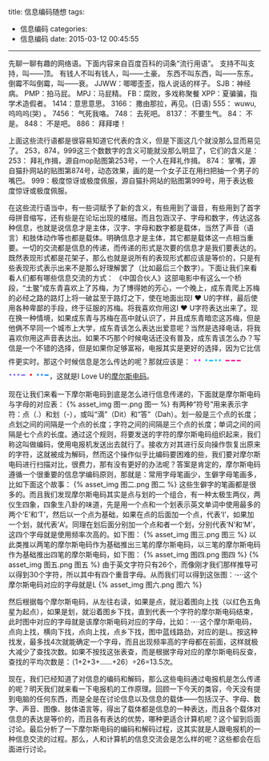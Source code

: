title: 信息编码随想
tags:
  - 信息编码
categories:
  - 信息编码
date: 2015-03-12 00:45:55
---


先聊一聊有趣的网络语。下面内容来自百度百科的词条“流行用语”。
支持不叫支持，叫——顶。
有钱人不叫有钱人，叫——土豪。
东西不叫东西，叫——东东。
倒霉不叫倒霉，叫——衰。
JJWW：唧唧歪歪，指人说话的样子。
SJB：神经病。
PMP：拍马屁。
MPJ：马屁精。
FB：腐败，多戏称聚餐
XPP：夏骗骗，指学术造假者。
1414：意思意思。
3166： 撒由那拉，再见。(日语)
555： wuwu,呜呜呜(哭) 。
7456： 气死我咯。
748： 去死吧。
8137： 不要生气。
84： 不是。
848： 不是吧。
886： 拜拜喽！
<!--more-->
上面这些流行语都是很容易知道它代表的含义，但是下面这几个就没那么显而易见了。
253，874，999这三个数数字的含义可能就没那么明显了，它们的含义是：
253： 拜礼作揖，源自mop贴图第253号，一个人在拜礼作揖。
874： 掌嘴，源自猫扑网站的贴图第874号，动态效果，画的是一个女子正在用扫把抽一个男子的嘴巴。
999：极度惊讶或极度佩服，源自猫扑网站的贴图第999号，用于表达极度惊讶或极度佩服。

在这些流行语当中，有一些词赋予了新的含义，有些用到了谐音，有些用到了首字母拼音缩写，还有些是在论坛出现的楼层。而且包涵汉子、字母和数字，传达这各种信息，也就是说信息才是主体，汉字、字母和数字都是载体，当然了声音（语言）和肢体动作等也都是载体。明确信息才是主体，其它都是载体这一点相当重要。一切的交流都是信息的传递，而传递的形式是次要的信息才是我们要表达的。既然表现形式都是花架子，那么也就是说所有的表现形式都应该是等价的，只是有些表现形式表示出来不是那么好理解罢了（比如最后三个数字）。下面让我们来看看人们都有哪些信息交流的方式：
《中国合伙人》这部电影中有这么一个桥段，“土鳖”成东青喜欢上了苏梅，为了博得她的芳心，一个晚上，成东青爬上苏梅的必经之路的路灯上将一破盆至于路灯之下，使在地面出现I ❤ U的字样，最后使用各种卑鄙的手段，终于征服的苏梅。将我喜欢你用这I ❤ U字符表达出来了。现在换一种情境，如果成东青与苏梅在高中就认识了，并且成东青暗恋这苏梅，但是他俩不早同一个城市上大学，成东青该怎么表达出爱意呢？当然是选择电话，将我喜欢你用这声音表达出。如果不巧那个时候电话还没有普及，成东青该怎么办？写信是一个不错的选择，但是如果你足够富裕，电报其实是更好的选择，因为它比信件更实时。那这个时候信息是怎么传达的呢？那就应该是：**<font color=#FF00FF size=5> ·· </font><font color=#00BFFF size=5> ·-··</font><font color=#FF1493 size=5> ---</font><font color=#8470FF size=5> ···-</font><font color=#FF0000 size=5> ·</font><font color=#1E90FF size=5> ··-</font>**，这就是I Love U的[摩尔斯电码](https://zh.wikipedia.org/wiki/摩尔斯电码)。

现在让我们来看一下摩尔斯电码到底是怎么进行信息传递的，下面就是摩尔斯电码与字母的对应表：
{% asset_img  图一.png 图一 %}
有两种“符号”用来表示字符：点（.）和划（-），或叫“滴”（Dit）和“答”（Dah）。划一般是三个点的长度；点划之间的间隔是一个点的长度；字符之间的间隔是三个点的长度；单词之间的间隔是七个点的长度。通过这个规则，将要发送的字符的摩尔斯电码组织起来，我们称这叫做编码，使用电报机发送出去就行了。接收方对其进行反向操作恢复出原来的字符，这就被成为解码，然而这个操作似乎比编码要困难的些，我们要对摩尔斯电码进行扫描对比，很费力，那有没有更好的办法呢？答案是肯定的，摩尔斯电码遵循一个很重要的信息学编码原则，那就是：常用字母笔画少，生僻字母笔画多，比如下面这个故事：
{% asset_img 图二.png 图二 %}
这些生僻字的笔画都是很多的。而且我们发现摩尔斯电码其实是点与划的一个组合，有一种太极生两仪，两仪生四象，四象生八卦的味道，先是用一个点和一个划表示英文单词中使用最多的两个‘E’和‘T’，然后以一个点为基础，如果在点的后面加一个点，代表‘I’，如果加一个划，就代表‘A’。同理在划后面分别加一个点和者一个划，分别代表‘N’和‘M’，这四个字母就是使用频率次高的。如下图：
{% asset_img 图三.png 图三 %}
以此类推以两笔的摩尔斯电码作为基础推出三笔的摩尔斯电码，以三笔的摩尔斯电码作为基础推出四笔的摩尔斯电码，如下图：
{% asset_img 图四.png 图四 %}
{% asset_img 图五.png 图五 %}
由于英文字符只有26个，而像刚才我们那样推导可以得到30个字符，所以其中有四个重音字母。从而我们可以得到这张图：·-··这个摩尔斯电码对应的字母就是L
{% asset_img 图六.png 图六 %}

然后根据每个摩尔斯电码，从左往右读，如果是点，就沿着图向上找（以红色五角星为起点），如果是划，就沿着图乡下找，直到代表一个字符的摩尔斯电码结束，此时图中对应的字母就是该摩尔斯电码对应的字母，比如：·-··这个摩尔斯电码，点向上找，横向下找，点向上找，点乡下找，图中蓝线路劲，对应的是L。按这种找发，最多找4次就能确定一个字母，而且出现频率高的字母都在前面，这样就极大减少了查找次数。如果不按找这张表查，而是根据字母对应的摩尔斯电码反查，查找的平均次数是：（1+2+3+……+26）÷26=13.5次。

 

现在，我们已经知道了对信息的编码和解码，那么这些电码通过电报机是怎么传递的呢？明天我们就来看一下电报机的工作原理。回顾一下今天的类容，今天没有提到电脑的任何东西，而是全是在讨论信息以及信息的载体——包括汉子、字母、数字、声音、图像、肢体语言等，得出了载体都是信息的一种表达，而且各个载体对信息的表达是等价的，而且各有表达的优势，哪种更适合计算机呢？这个留到后面讨论。最后分析了一下摩尔斯电码的编码和解码过程，这其实就是人跟电报机的一种信息交流的过程。那么，人和计算机的信息交流会是怎么样的呢？这些都会在后面进行讨论。